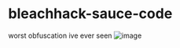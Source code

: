 # bleachhack-sauce-code
worst obfuscation ive ever seen
![image](https://user-images.githubusercontent.com/87552047/127059603-018ebdb6-404e-46f5-9d2c-cf2965fbd9ae.png)
